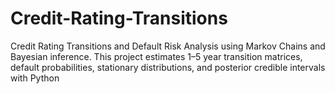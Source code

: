 # Credit-Rating-Transitions
Credit Rating Transitions and Default Risk Analysis using Markov Chains and Bayesian inference. This project estimates 1–5 year transition matrices, default probabilities, stationary distributions, and posterior credible intervals with Python
